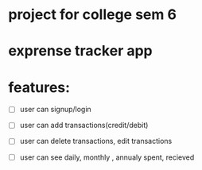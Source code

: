 # project for college sem 6

# exprense tracker app

# features:

- [ ] user can signup/login

- [ ] user can add transactions(credit/debit)

- [ ] user can delete transactions, edit transactions

- [ ] user can see daily, monthly , annualy spent, recieved
